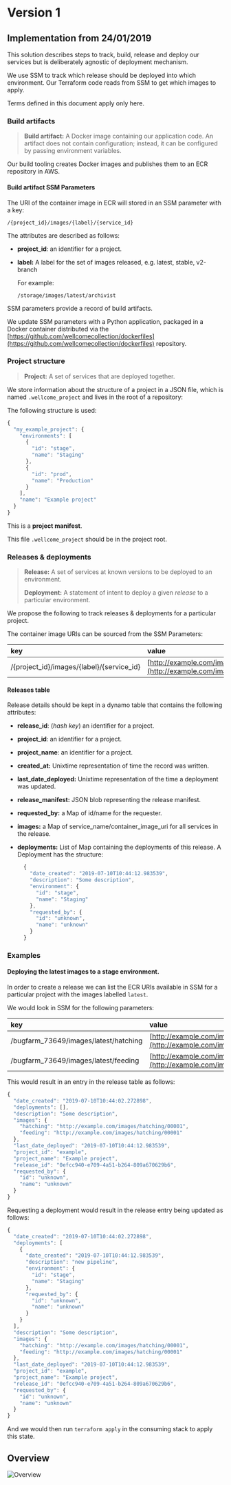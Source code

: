 # Version 1

## Implementation from 24/01/2019

This solution describes steps to track, build, release and deploy our services but is deliberately agnostic of deployment mechanism.

We use SSM to track which release should be deployed into which environment. Our Terraform code reads from SSM to get which images to apply.

Terms defined in this document apply only here.

### Build artifacts

> **Build artifact:** A Docker image containing our application code. An artifact does not contain configuration; instead, it can be configured by passing environment variables.

Our build tooling creates Docker images and publishes them to an ECR repository in AWS.

#### Build artifact SSM Parameters

The URI of the container image in ECR will stored in an SSM parameter with a key:

`/{project_id}/images/{label}/{service_id}`

The attributes are described as follows:

* **project\_id**: an identifier for a project.
* **label:** A label for the set of images released, e.g. latest, stable, v2-branch

  For example:

  `/storage/images/latest/archivist`

SSM parameters provide a record of build artifacts.

We update SSM parameters with a Python application, packaged in a Docker container distributed via the [https://github.com/wellcomecollection/dockerfiles](https://github.com/wellcomecollection/dockerfiles) repository.

### Project structure

> **Project:** A set of services that are deployed together.

We store information about the structure of a project in a JSON file, which is named `.wellcome_project` and lives in the root of a repository:

The following structure is used:

```javascript
{
  "my_example_project": {
    "environments": [
      {
        "id": "stage",
        "name": "Staging"
      },
      {
        "id": "prod",
        "name": "Production"
      }
    ],
    "name": "Example project"
  }
}
```

This is a **project manifest**.

This file `.wellcome_project` should be in the project root.

### Releases & deployments

> **Release:** A set of services at known versions to be deployed to an environment.
>
> **Deployment:** A statement of intent to deploy a given _release_ to a particular environment.

We propose the following to track releases & deployments for a particular project.

The container image URIs can be sourced from the SSM Parameters:

| key | value |
| :--- | :--- |
| /{project\_id}/images/{label}/{service\_id} | [http://example.com/images/{service\_id}/00001](http://example.com/images/{service_id}/00001) |

#### Releases table

Release details should be kept in a dynamo table that contains the following attributes:

* **release\_id**: \(_hash key_\) an identifier for a project.
* **project\_id**: an identifier for a project.
* **project\_name**: an identifier for a project.
* **created\_at:** Unixtime representation of time the record was written.
* **last\_date\_deployed:** Unixtime representation of the time a deployment was updated.
* **release\_manifest:** JSON blob representing the release manifest.
* **requested\_by:** a Map of id/name for the requester.
* **images:** a Map of service\_name/container\_image\_uri for all services in the release.
* **deployments:** List of Map containing the deployments of this release. A Deployment has the structure:

  ```javascript
    {
      "date_created": "2019-07-10T10:44:12.983539",
      "description": "Some description",
      "environment": {
        "id": "stage",
        "name": "Staging"
      },
      "requested_by": {
        "id": "unknown",
        "name": "unknown"
      }
    }
  ```

### Examples

#### Deploying the latest images to a stage environment.

In order to create a release we can list the ECR URIs available in SSM for a particular project with the images labelled `latest`.

We would look in SSM for the following parameters:

| key | value |
| :--- | :--- |
| /bugfarm\_73649/images/latest/hatching | [http://example.com/images/hatching/00001](http://example.com/images/hatching/00001) |
| /bugfarm\_73649/images/latest/feeding | [http://example.com/images/feeding/00001](http://example.com/images/feeding/00001) |

This would result in an entry in the release table as follows:

```javascript
{
  "date_created": "2019-07-10T10:44:02.272898",
  "deployments": [],
  "description": "Some description",
  "images": {
    "hatching": "http://example.com/images/hatching/00001",
    "feeding": "http://example.com/images/hatching/00001"
  },
  "last_date_deployed": "2019-07-10T10:44:12.983539",
  "project_id": "example",
  "project_name": "Example project",
  "release_id": "0efcc940-e709-4a51-b264-809a670629b6",
  "requested_by": {
    "id": "unknown",
    "name": "unknown"
  }
}
```

Requesting a deployment would result in the release entry being updated as follows:

```javascript
{
  "date_created": "2019-07-10T10:44:02.272898",
  "deployments": [
    {
      "date_created": "2019-07-10T10:44:12.983539",
      "description": "new pipeline",
      "environment": {
        "id": "stage",
        "name": "Staging"
      },
      "requested_by": {
        "id": "unknown",
        "name": "unknown"
      }
    }
  ],
  "description": "Some description",
  "images": {
    "hatching": "http://example.com/images/hatching/00001",
    "feeding": "http://example.com/images/hatching/00001"
  },
  "last_date_deployed": "2019-07-10T10:44:12.983539",
  "project_id": "example",
  "project_name": "Example project",
  "release_id": "0efcc940-e709-4a51-b264-809a670629b6",
  "requested_by": {
    "id": "unknown",
    "name": "unknown"
  }
}
```

And we would then run `terraform apply` in the consuming stack to apply this state.

## Overview

![Overview](../../.gitbook/assets/what_we_do_now.png)

